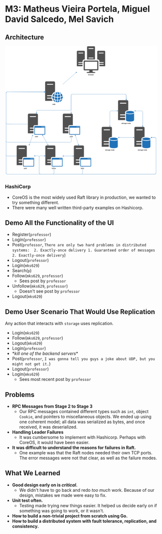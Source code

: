 # M3: Matheus Vieira Portela, Miguel David Salcedo, Mel Savich

## Architecture
![M3 Architecture](https://github.com/mds796/CSGY9223-Final/blob/master/m3.png)

### HashiCorp
* CoreOS is the most widely used Raft library in production, we wanted to try something different.
* There were many well written third-party examples on Hashicorp.

## Demo All the Functionality of the UI
* Register(`professor`)
* Login(`professor`)
* Post(`professor`, `There are only two hard problems in distributed systems:  2. Exactly-once delivery 1. Guaranteed order of messages 2. Exactly-once delivery`)
* Logout(`professor`)
* Login(`mks629`)
* Search(`p`)
* Follow(`mks629`, `professor`)
  * Sees post by `professor`
* Unfollow(`mks629`, `professor`)
  * Doesn't see post by `professor`
* Logout(`mks629`)

## Demo User Scenario That Would Use Replication
Any action that interacts with `storage` uses replication.
* Login(`mks629`)
* Follow(`mks629`, `professor`)
* Logout(`mks629`)
* Login(`professor`)
* \**kill one of the backend servers*\*
* Post(`professor`, `I was gonna tell you guys a joke about UDP, but you might not get it.`)
* Logout(`professor`)
* Login(`mks629`)
  * Sees most recent post by `professor`

## Problems
* **RPC Messages from Stage 2 to Stage 3**
  * Our RPC messages contained different types such as `int`, object `Cookie`, and pointers to miscellaneous objects. We ended up using one coherent model; all data was serialized as bytes, and once received, it was deserialized.
* **Handling Leader Failures**
  * It was cumbersome to implement with Hashicorp. Perhaps with CoreOS, it would have been easier.
* **It was difficult to understand the reasons for failures in Raft.**
  * One example was that the Raft nodes needed their own TCP ports. The error messages were not that clear, as well as the failure modes.

## What We Learned
* **Good design early on is *critical*.**
  * We didn't have to go back and redo *too much* work. Because of our design, mistakes we made were easy to fix.
* **Unit test often.**
  * Testing made trying new things easier. It helped us decide early on if something was going to work, or it wasn't.
* **How to build a non-trivial project from scratch using Go.**
* **How to build a distributed system with fault tolerance, replication, and consistency.**
